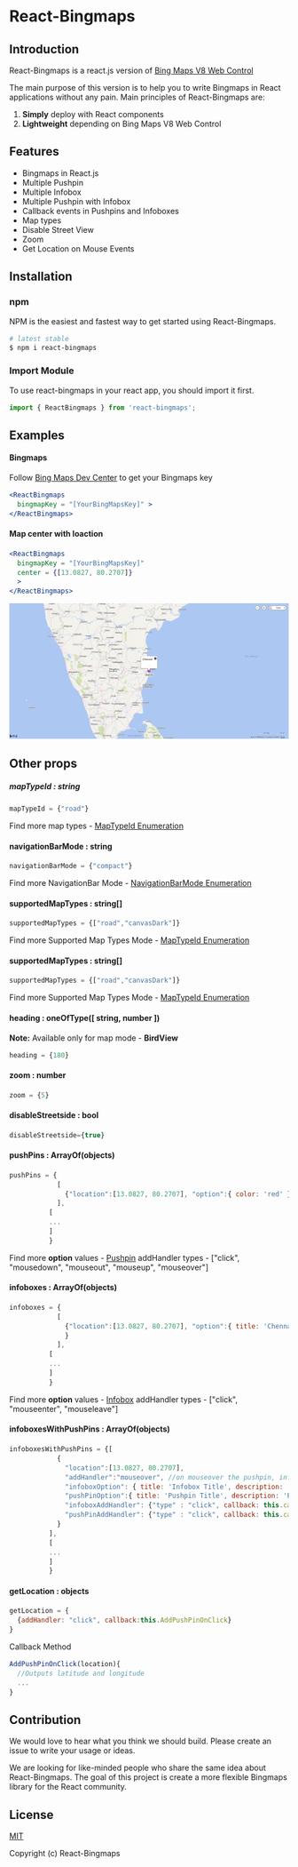 # React-Bingmaps
## Introduction
React-Bingmaps is a react.js version of [Bing Maps V8 Web Control](https://msdn.microsoft.com/en-us/library/mt712542.aspx)

The main purpose of this version is to help you to write Bingmaps in React applications without any pain. Main principles of React-Bingmaps are:
1. **Simply** deploy with React components
1. **Lightweight**  depending on Bing Maps V8 Web Control

## Features
* Bingmaps in React.js
* Multiple Pushpin
* Multiple Infobox
* Multiple Pushpin with Infobox
* Callback events in Pushpins and Infoboxes
* Map types
* Disable Street View
* Zoom
* Get Location on Mouse Events

## Installation

### npm

NPM is the easiest and fastest way to get started using React-Bingmaps.


```sh
# latest stable
$ npm i react-bingmaps
```

### Import Module
To use react-bingmaps in your react app, you should import it first.

```jsx
import { ReactBingmaps } from 'react-bingmaps';
```

## Examples
#### Bingmaps
Follow [Bing Maps Dev Center](http://https://www.bingmapsportal.com/) to get your Bingmaps key 
```jsx
<ReactBingmaps 
  bingmapKey = "[YourBingMapsKey]" > 
</ReactBingmaps>
```

#### Map center with loaction
```jsx
<ReactBingmaps 
  bingmapKey = "[YourBingMapsKey]" 
  center = {[13.0827, 80.2707]}
  > 
</ReactBingmaps>
```

![Alt text](/src/example/PinPointWithInfobox.png?raw=true "PinPointWithInfobox")

## Other props
##### mapTypeId : string
```jsx
mapTypeId = {"road"}
```
Find more map types - [MapTypeId Enumeration](https://msdn.microsoft.com/en-us/library/mt712700.aspx)

#### navigationBarMode : string
```jsx
navigationBarMode = {"compact"}
```
Find more NavigationBar Mode - [NavigationBarMode Enumeration
](https://msdn.microsoft.com/en-us/library/mt736390.aspx)
#### supportedMapTypes : string[]
```jsx
supportedMapTypes = {["road","canvasDark"]}
```
Find more Supported Map Types Mode - [MapTypeId Enumeration](https://msdn.microsoft.com/en-us/library/mt712700.aspx)

#### supportedMapTypes : string[]
```jsx
supportedMapTypes = {["road","canvasDark"]}
```
Find more Supported Map Types Mode - [MapTypeId Enumeration](https://msdn.microsoft.com/en-us/library/mt712700.aspx)

#### heading : oneOfType([ string, number ])  
**Note:** Available only for map mode - **BirdView** 
```jsx
heading = {180}
```
#### zoom : number
```jsx
zoom = {5}
```
#### disableStreetside : bool
```jsx
disableStreetside={true}
```

#### pushPins : ArrayOf(objects)
```jsx
pushPins = {
            [
              {"location":[13.0827, 80.2707], "option":{ color: 'red' }, "addHandler": {"type" : "click", callback: this.callBackMethod }}
            ],
          [
          ...
          ]
          }
```
Find more **option** values - [Pushpin](https://msdn.microsoft.com/en-us/library/mt712679.aspx)
addHandler types - ["click", "mousedown", "mouseout", "mouseup", "mouseover"]

#### infoboxes : ArrayOf(objects)
```jsx
infoboxes = {
            [
              {"location":[13.0827, 80.2707], "option":{ title: 'Chennai', description: '...' }, "addHandler": {"type" : "click", callback: this.callBackMethod }
              }
            ],
          [
          ...
          ]
          }
```
Find more **option** values - [Infobox](https://msdn.microsoft.com/en-us/library/mt750270.aspx)
addHandler types - ["click", "mouseenter", "mouseleave"]
#### infoboxesWithPushPins : ArrayOf(objects)
```jsx
infoboxesWithPushPins = {[
            {
              "location":[13.0827, 80.2707], 
              "addHandler":"mouseover", //on mouseover the pushpin, infobox shown
              "infoboxOption": { title: 'Infobox Title', description: 'Infobox' },
              "pushPinOption":{ title: 'Pushpin Title', description: 'Pushpin' },
              "infoboxAddHandler": {"type" : "click", callback: this.callBackMethod },
              "pushPinAddHandler": {"type" : "click", callback: this.callBackMethod }
            }
          ],
          [
          ...
          ]
          }
```

#### getLocation : objects
```jsx
getLocation = {
  {addHandler: "click", callback:this.AddPushPinOnClick}
}
```
Callback Method
```jsx
AddPushPinOnClick(location){
  //Outputs latitude and longitude
  ...
}
```




## Contribution

We would love to hear what you think we should build. Please create an issue to write your usage or ideas.

We are looking for like-minded people who share the same idea about React-Bingmaps. The goal of this project is create a more flexible Bingmaps library for the  React community.

## License

[MIT](http://opensource.org/licenses/MIT)

Copyright (c) React-Bingmaps